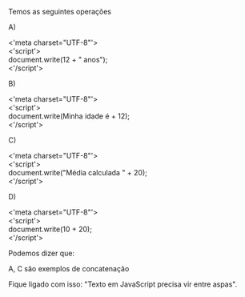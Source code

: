 Temos as seguintes operações

A)

<'meta charset="UTF-8"'><br>
<'script'><br>
    document.write(12 + " anos");<br>
<'/script'><br>

B)

<'meta charset="UTF-8"'><br>
<'script'><br>
    document.write(Minha idade é + 12);<br>
<'/script'><br>

C)

<'meta charset="UTF-8"'><br>
<'script'><br>
	 document.write("Média calculada " + 20);<br>
<'/script'><br>

D)

<'meta charset="UTF-8"'><br>
<'script'><br>
    document.write(10 + 20);<br>
<'/script'><br>

Podemos dizer que:

A, C são exemplos de concatenação


Fique ligado com isso: "Texto em JavaScript precisa vir entre aspas".